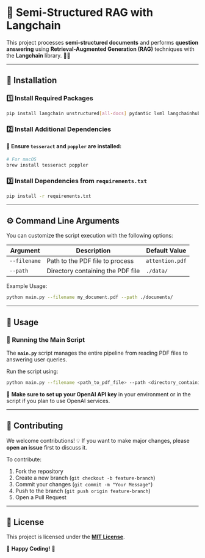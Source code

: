 # 🚀 Semi-Structured RAG with Langchain

This project processes **semi-structured documents** and performs **question answering** using **Retrieval-Augmented Generation (RAG)** techniques with the **Langchain** library. 📄🤖

---

## 🔧 Installation

### 1️⃣ Install Required Packages
```sh
pip install langchain unstructured[all-docs] pydantic lxml langchainhub
```

### 2️⃣ Install Additional Dependencies
#### 📌 Ensure `tesseract` and `poppler` are installed:
```sh
# For macOS
brew install tesseract poppler
```

### 3️⃣ Install Dependencies from `requirements.txt`
```sh
pip install -r requirements.txt
```

---

## ⚙️ Command Line Arguments
You can customize the script execution with the following options:

| Argument | Description | Default Value |
|----------|-------------|----------------|
| `--filename` | Path to the PDF file to process | `attention.pdf` |
| `--path` | Directory containing the PDF file | `./data/` |

Example Usage:
```sh
python main.py --filename my_document.pdf --path ./documents/
```

---

## 🎯 Usage

### 🚀 Running the Main Script
The **`main.py`** script manages the entire pipeline from reading PDF files to answering user queries.

Run the script using:
```sh
python main.py --filename <path_to_pdf_file> --path <directory_containing_pdf_file>
```

🔹 **Make sure to set up your OpenAI API key** in your environment or in the script if you plan to use OpenAI services.

---

## 🤝 Contributing
We welcome contributions! 💡 If you want to make major changes, please **open an issue** first to discuss it.

To contribute:
1. Fork the repository
2. Create a new branch (`git checkout -b feature-branch`)
3. Commit your changes (`git commit -m "Your Message"`)
4. Push to the branch (`git push origin feature-branch`)
5. Open a Pull Request

---

## 📜 License
This project is licensed under the **[MIT License](https://choosealicense.com/licenses/mit/)**.

🚀 **Happy Coding!** 🚀
